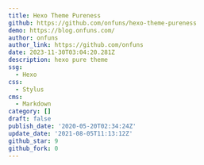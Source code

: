 ```yaml
---
title: Hexo Theme Pureness
github: https://github.com/onfuns/hexo-theme-pureness
demo: https://blog.onfuns.com/
author: onfuns
author_link: https://github.com/onfuns
date: 2023-11-30T03:04:20.281Z
description: hexo pure theme
ssg:
  - Hexo
css:
  - Stylus
cms:
  - Markdown
category: []
draft: false
publish_date: '2020-05-20T02:34:24Z'
update_date: '2021-08-05T11:13:12Z'
github_star: 9
github_fork: 0
---
```

